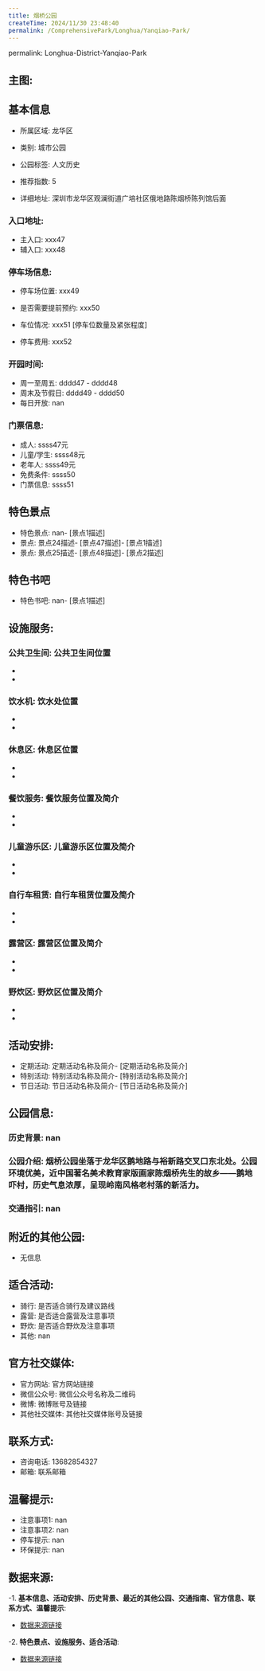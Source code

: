 ```yaml
---
title: 烟桥公园
createTime: 2024/11/30 23:48:40
permalink: /ComprehensivePark/Longhua/Yanqiao-Park/
---
```

permalink: Longhua-District-Yanqiao-Park
<!-- ## 游玩路径: -->

## 主图:
<ImageCard
image="https://cgj.sz.gov.cn/img/4/4005/4005734/10774736.jpg"
title= "烟桥公园"
description= "烟桥公园坐落于龙华区鹅地路与裕新路交叉口东北处。公园环境优美，近中国著名美术教育家版画家陈烟桥先生的故乡——鹅地吓村，历史气息浓厚，呈现岭南风格老村落的新活力。"
date="2024/11/30"
href="/"
author="深圳公园"
/>

## 基本信息

- 所属区域: 龙华区

- 类别: 城市公园

- 公园标签: 人文历史

- 推荐指数: 5

- 详细地址: 深圳市龙华区观澜街道广培社区俄地路陈烟桥陈列馆后面

### 入口地址:
- 主入口: xxx47
- 辅入口: xxx48
### 停车场信息:
- 停车场位置: xxx49

- 是否需要提前预约: xxx50

- 车位情况: xxx51 [停车位数量及紧张程度]

- 停车费用: xxx52

### 开园时间:
- 周一至周五: dddd47 - dddd48
- 周末及节假日: dddd49 - dddd50
- 每日开放: nan

### 门票信息:
- 成人: ssss47元
- 儿童/学生: ssss48元
- 老年人: ssss49元
- 免费条件: ssss50
- 门票信息: ssss51
## 特色景点
- 特色景点: nan- [景点1描述]
- 景点: 景点24描述- [景点47描述]- [景点1描述]
- 景点: 景点25描述- [景点48描述]- [景点2描述]
## 特色书吧
- 特色书吧: nan- [景点1描述]
## 设施服务:
### 公共卫生间: 公共卫生间位置
- 
- 
### 饮水机: 饮水处位置
- 
- 
### 休息区: 休息区位置
- 
- 
### 餐饮服务: 餐饮服务位置及简介
- 
- 
### 儿童游乐区: 儿童游乐区位置及简介
- 
- 
### 自行车租赁: 自行车租赁位置及简介
- 
- 
### 露营区: 露营区位置及简介
- 
- 
### 野炊区: 野炊区位置及简介

- 
- 
## 活动安排:
- 定期活动: 定期活动名称及简介- [定期活动名称及简介]
- 特别活动: 特别活动名称及简介- [特别活动名称及简介]
- 节日活动: 节日活动名称及简介- [节日活动名称及简介]
## 公园信息:
### 历史背景: nan
### 公园介绍: 烟桥公园坐落于龙华区鹅地路与裕新路交叉口东北处。公园环境优美，近中国著名美术教育家版画家陈烟桥先生的故乡——鹅地吓村，历史气息浓厚，呈现岭南风格老村落的新活力。
### 交通指引: nan

## 附近的其他公园:
- 无信息

## 适合活动:
- 骑行: 是否适合骑行及建议路线
- 露营: 是否适合露营及注意事项
- 野炊: 是否适合野炊及注意事项
- 其他: nan

## 官方社交媒体:
- 官方网站: 官方网站链接
- 微信公众号: 微信公众号名称及二维码
- 微博: 微博账号及链接
- 其他社交媒体: 其他社交媒体账号及链接

## 联系方式:
- 咨询电话: 13682854327
- 邮箱: 联系邮箱

## 温馨提示:
- 注意事项1: nan
- 注意事项2: nan
- 停车提示: nan
- 环保提示: nan

## 数据来源:
-1. **基本信息、活动安排、历史背景、最近的其他公园、交通指南、官方信息、联系方式、温馨提示**:
- [数据来源链接](https://cgj.sz.gov.cn/xsmh/gysz/csgy/content/post_10774736.html)

-2. **特色景点、设施服务、适合活动**:
- [数据来源链接](https://cgj.sz.gov.cn/xsmh/gysz/csgy/content/post_10774736.html)

